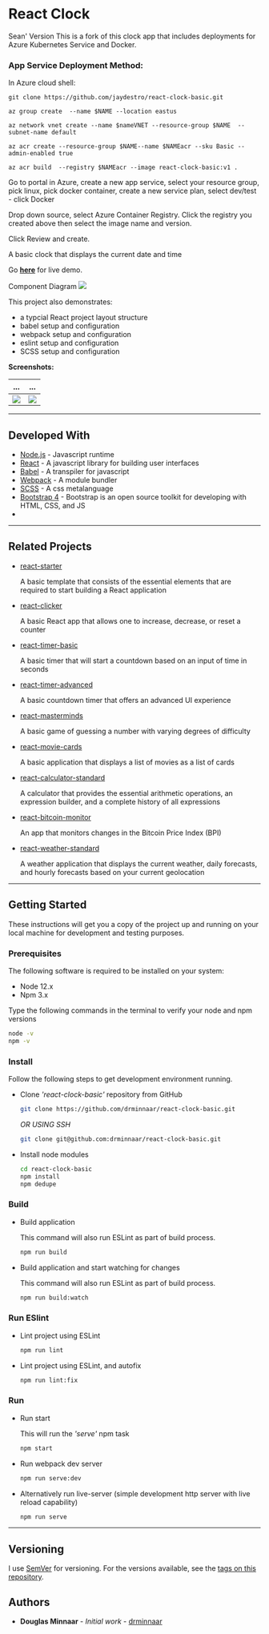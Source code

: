 # React Clock
Sean' Version
This is a fork of this clock app that includes deployments for Azure Kubernetes Service and Docker.


### App Service Deployment Method:

In Azure cloud shell:

```
git clone https://github.com/jaydestro/react-clock-basic.git

az group create  --name $NAME --location eastus

az network vnet create --name $nameVNET --resource-group $NAME  --subnet-name default

az acr create --resource-group $NAME--name $NAMEacr --sku Basic --admin-enabled true

az acr build  --registry $NAMEacr --image react-clock-basic:v1 .
```

Go to portal in Azure, create a new app service, select your resource group, pick linux, pick docker container, create a new service plan, select dev/test - click Docker

Drop down source, select Azure Container Registry.  Click the registry you created above then select the image name and version.

Click Review and create.  


A basic clock that displays the current date and time

Go **[here](http://react-clock-basic.drminnaar.me/)** for live demo.

Component Diagram
![](https://user-images.githubusercontent.com/33935506/34461456-35fcbde6-ee33-11e7-908e-bc7c74b8bbd2.png)

This project also demonstrates:

* a typcial React project layout structure
* babel setup and configuration
* webpack setup and configuration
* eslint setup and configuration
* SCSS setup and configuration

**Screenshots:**

... | ...
--- | ---
![](https://user-images.githubusercontent.com/33935506/33753477-2fa5b182-dbf0-11e7-8608-c69a8739b09e.PNG) | ![](https://user-images.githubusercontent.com/33935506/33753478-2fd901ae-dbf0-11e7-8d7f-c9ee49145c04.PNG)

---

## Developed With

* [Node.js](https://nodejs.org/en/) - Javascript runtime
* [React](https://reactjs.org/) - A javascript library for building user interfaces
* [Babel](https://babeljs.io/) - A transpiler for javascript
* [Webpack](https://webpack.js.org/) - A module bundler
* [SCSS](http://sass-lang.com/) - A css metalanguage
* [Bootstrap 4](https://getbootstrap.com/) - Bootstrap is an open source toolkit for developing with HTML, CSS, and JS
* [Surge]: https://surge.sh/

---

## Related Projects

* [react-starter]

  A basic template that consists of the essential elements that are required to start building a React application

* [react-clicker]

  A basic React app that allows one to increase, decrease, or reset a counter

* [react-timer-basic]

  A basic timer that will start a countdown based on an input of time in seconds

* [react-timer-advanced]

   A basic countdown timer that offers an advanced UI experience

* [react-masterminds]

  A basic game of guessing a number with varying degrees of difficulty

* [react-movie-cards]

  A basic application that displays a list of movies as a list of cards

* [react-calculator-standard]

  A calculator that provides the essential arithmetic operations, an expression builder, and a complete history of all expressions

* [react-bitcoin-monitor]

  An app that monitors changes in the Bitcoin Price Index (BPI)

* [react-weather-standard]

  A weather application that displays the current weather, daily forecasts, and hourly forecasts based on your current geolocation

---

## Getting Started

These instructions will get you a copy of the project up and running on your local machine for development and testing purposes.

### Prerequisites

The following software is required to be installed on your system:

* Node 12.x
* Npm 3.x

Type the following commands in the terminal to verify your node and npm versions

```bash
node -v
npm -v
```

### Install

Follow the following steps to get development environment running.

* Clone _'react-clock-basic'_ repository from GitHub

  ```bash
  git clone https://github.com/drminnaar/react-clock-basic.git
  ```

   _OR USING SSH_

  ```bash
  git clone git@github.com:drminnaar/react-clock-basic.git
  ```

* Install node modules

   ```bash
   cd react-clock-basic
   npm install
   npm dedupe
   ```

### Build

* Build application

  This command will also run ESLint as part of build process.

  ```bash
  npm run build
  ```

* Build application and start watching for changes

  This command will also run ESLint as part of build process.

  ```bash
  npm run build:watch
  ```

### Run ESlint

* Lint project using ESLint

  ```bash
  npm run lint
  ```

* Lint project using ESLint, and autofix

  ```bash
  npm run lint:fix
  ```

### Run

* Run start

  This will run the _'serve'_ npm task

  ```bash
  npm start
  ```

* Run webpack dev server

  ```bash
  npm run serve:dev
  ```

* Alternatively run live-server (simple development http server with live reload capability)

  ```bash
  npm run serve
  ```

---

## Versioning

I use [SemVer](http://semver.org/) for versioning. For the versions available, see the [tags on this repository](https://github.com/drminnaar/react-clock-basic/tags).

## Authors

* **Douglas Minnaar** - *Initial work* - [drminnaar](https://github.com/drminnaar)

[react-starter]: https://github.com/drminnaar/react-starter
[react-clicker]: https://github.com/drminnaar/react-clicker
[react-clock-basic]: https://github.com/drminnaar/react-clock-basic
[react-timer-basic]: https://github.com/drminnaar/react-timer-basic
[react-timer-advanced]: https://github.com/drminnaar/react-timer-advanced
[react-masterminds]: https://github.com/drminnaar/react-masterminds
[react-movie-cards]: https://github.com/drminnaar/react-movie-cards
[react-calculator-standard]: https://github.com/drminnaar/react-calculator-standard
[react-bitcoin-monitor]: https://github.com/drminnaar/react-bitcoin-monitor
[react-weather-standard]: https://github.com/drminnaar/react-weather-standard

